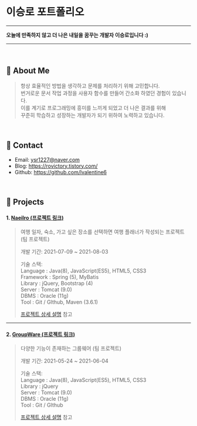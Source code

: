 # 이승로 포트폴리오
***
**오늘에 만족하지 않고 더 나은 내일을 꿈꾸는 개발자 이승로입니다 :)**
***
</br>

## :pushpin: About Me
  
>항상 효율적인 방법을 생각하고 문제를 처리하기 위해 고민합니다.    
>번거로운 문서 작업 과정을 사용자 함수를 만들어 간소화 하였던 경험이 있습니다.     
>이를 계기로 프로그래밍에 흥미를 느끼게 되었고 더 나은 결과를 위해   
>꾸준히 학습하고 성장하는 개발자가 되기 위하여 노력하고 있습니다.    
</br>

## :pushpin: Contact
- Email: ysr1227@naver.com
- Blog: https://rovictory.tistory.com/
- Github: https://github.com/lvalentine6

</br>

## :pushpin: Projects
#### 1. [Naeilro  (프로젝트 링크)](https://bit.ly/3iNIjDn) 
>여행 일자, 숙소, 가고 싶은 장소를 선택하면 여행 플래너가 작성되는 프로젝트 (팀 프로젝트)    
>
>개발 기간: 2021-07-09 ~ 2021-08-03  
>  
>기술 스택:  
>Language : Java(8), JavaScript(ES5), HTML5, CSS3       
>Framework : Spring (5), MyBatis       
>Library : jQuery, Bootstrap (4)          
>Server : Tomcat (9.0)        
>DBMS : Oracle (11g)         
>Tool : Git / GIthub, Maven (3.6.1)                   
>
>[프로젝트 상세 설명](https://bit.ly/3yNJp7W) 참고
***
#### 2. [GroupWare  (프로젝트 링크)](https://bit.ly/3k7dwT1) 
>다양한 기능이 존재하는 그룹웨어 (팀 프로젝트)  
>
>개발 기간: 2021-05-24 ~ 2021-06-04  
>  
>기술 스택:  
>Language : Java(8), JavaScript(ES5), HTML5, CSS3     
>Library : jQuery      
>Server : Tomcat (9.0)      
>DBMS : Oracle (11g)      
>Tool : Git / GIthub          
>  
>[프로젝트 상세 설명](https://bit.ly/2VmlPA6) 참고

